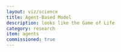 ```yaml
---
layout: viz/science
title: Agent-Based Model
description: looks like the Game of Life
category: research
item: agents
commissioned: true
---
```


